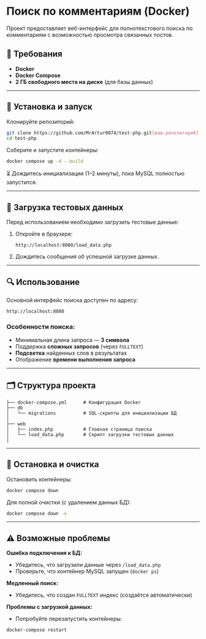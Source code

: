 # Поиск по комментариям (Docker)

Проект предоставляет веб-интерфейс для полнотекстового поиска по комментариям с возможностью просмотра связанных постов.

## 🧩 Требования

- **Docker**
- **Docker Compose**
- **2 ГБ свободного места на диске** (для базы данных)

---

## 🚀 Установка и запуск

Клонируйте репозиторий:

```bash
git clone https://github.com/MrArtur0074/test-php.git[ваш-репозиторий]
cd test-php
```

Соберите и запустите контейнеры:

```bash
docker compose up -d --build
```

⏳ Дождитесь инициализации (1–2 минуты), пока MySQL полностью запустится.

---

## 🧪 Загрузка тестовых данных

Перед использованием необходимо загрузить тестовые данные:

1. Откройте в браузере:

    ```
    http://localhost:8080/load_data.php
    ```

2. Дождитесь сообщения об успешной загрузке данных.

---

## 🔍 Использование

Основной интерфейс поиска доступен по адресу:

```
http://localhost:8080
```

### Особенности поиска:

- Минимальная длина запроса — **3 символа**
- Поддержка **сложных запросов** (через `FULLTEXT`)
- **Подсветка** найденных слов в результатах
- Отображение **времени выполнения запроса**

---

## 🗂 Структура проекта

```
├── docker-compose.yml      # Конфигурация Docker
├── db
│   └── migrations          # SQL-скрипты для инициализации БД
│   
├── web
│   ├── index.php           # Главная страница поиска
│   └── load_data.php       # Скрипт загрузки тестовых данных
│   
```

---

## 🛑 Остановка и очистка

Остановить контейнеры:

```bash
docker compose down
```

Для полной очистки (с удалением данных БД):

```bash
docker compose down -v
```

---

## ⚠️ Возможные проблемы

**Ошибка подключения к БД:**

- Убедитесь, что загрузили данные через `/load_data.php`
- Проверьте, что контейнер MySQL запущен (`docker ps`)

**Медленный поиск:**

- Убедитесь, что создан `FULLTEXT` индекс (создаётся автоматически)

**Проблемы с загрузкой данных:**

- Попробуйте перезапустить контейнеры:

```bash
docker-compose restart
```